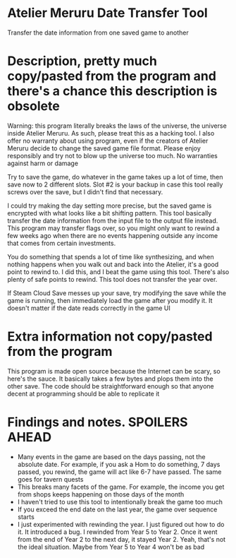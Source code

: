 # Atelier Meruru Date Transfer Tool
Transfer the date information from one saved game to another

# Description, pretty much copy/pasted from the program and there's a chance this description is obsolete
Warning: this program literally breaks the laws of the universe, the universe inside Atelier Meruru. As such, please treat this as a hacking tool. I also offer no warranty about using program, even if the creators of Atelier Meruru decide to change the saved game file format. Please enjoy responsibly and try not to blow up the universe too much. No warranties against harm or damage

Try to save the game, do whatever in the game takes up a lot of time, then save now to 2 different slots. Slot #2 is your backup in case this tool really screws over the save, but I didn't find that necessary. 

I could try making the day setting more precise, but the saved game is encrypted with what looks like a bit shifting pattern. This tool basically transfer the date information from the input file to the output file instead. This program may transfer flags over, so you might only want to rewind a few weeks ago when there are no events happening outside any income that comes from certain investments. 

You do something that spends a lot of time like synthesizing, and when nothing happens when you walk out and back into the Atelier, it's a good point to rewind to. I did this, and I beat the game using this tool. There's also plenty of safe points to rewind. This tool does not transfer the year over. 

If Steam Cloud Save messes up your save, try modifying the save while the game is running, then immediately load the game after you modify it. It doesn't matter if the date reads correctly in the game UI

# Extra information not copy/pasted from the program

This program is made open source because the Internet can be scary, so here's the sauce. It basically takes a few bytes and plops them into the other save. The code should be straightforward enough so that anyone decent at programming should be able to replicate it

# Findings and notes. SPOILERS AHEAD
* Many events in the game are based on the days passing, not the absolute date. For example, if you ask a Hom to do something, 7 days passed, you rewind, the game will act like 6-7 have passed. The same goes for tavern quests
* This breaks many facets of the game. For example, the income you get from shops keeps happening on those days of the month
* I haven't tried to use this tool to intentionally break the game too much
* If you exceed the end date on the last year, the game over sequence starts
* I just experimented with rewinding the year. I just figured out how to do it. It introduced a bug. I rewinded from Year 5 to Year 2. Once it went from the end of Year 2 to the next day, it stayed Year 2. Yeah, that's not the ideal situation. Maybe from Year 5 to Year 4 won't be as bad
